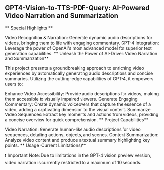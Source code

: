 ## GPT4-Vision-to-TTS-PDF-Query: AI-Powered Video Narration and Summarization

** Special Highlights **

Video Recognition & Narration: Generate dynamic audio descriptions for videos, bringing them to life with engaging commentary.
GPT-4 Integration: Leverage the power of OpenAI's most advanced model for superior text generation capabilities.
** Unleash the Power of AI-Driven Video Narration and Summarization**

This project presents a groundbreaking approach to enriching video experiences by automatically generating audio descriptions and concise summaries. Utilizing the cutting-edge capabilities of GPT-4, it empowers users to:

Enhance Video Accessibility: Provide audio descriptions for videos, making them accessible to visually impaired viewers.
Generate Engaging Commentary: Create dynamic voiceovers that capture the essence of a video, adding a captivating dimension to the visual content.
Summarize Video Sequences: Extract key moments and actions from videos, providing a concise overview for quick comprehension.
** Project Capabilities**

Video Narration: Generate human-like audio descriptions for video sequences, detailing actions, objects, and scenes.
Content Summarization: Analyze video content and produce a textual summary highlighting key points.
** Usage (Current Limitations)**

❗ Important Note: Due to limitations in the GPT-4 vision preview version, video narration is currently restricted to a maximum of 10 seconds.
